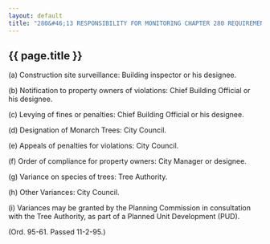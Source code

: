 ---
layout: default 
title: "280&#46;13 RESPONSIBILITY FOR MONITORING CHAPTER 280 REQUIREMENTS."---

{{ page.title }}
----------------

​(a) Construction site surveillance: Building inspector or his designee.

​(b) Notification to property owners of violations: Chief Building
Official or his designee.

​(c) Levying of fines or penalties: Chief Building Official or his
designee.

​(d) Designation of Monarch Trees: City Council.

​(e) Appeals of penalties for violations: City Council.

​(f) Order of compliance for property owners: City Manager or designee.

​(g) Variance on species of trees: Tree Authority.

​(h) Other Variances: City Council.

​(i) Variances may be granted by the Planning Commission in consultation
with the Tree Authority, as part of a Planned Unit Development (PUD).

(Ord. 95-61. Passed 11-2-95.)
